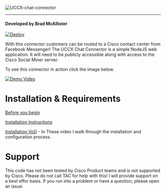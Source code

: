 ![UCCX-chat-connector](https://s3.amazonaws.com/bdm-files/uccx-chat-connector/UCCX-Facebook-Connector.png)
___
#### Developed by Brad McAllister
[![Deploy](https://www.herokucdn.com/deploy/button.svg)](https://heroku.com/deploy?template=https://github.com/bdm1981/uccx-chat-connector)

With this connector customers can be routed to a Cisco contact center from Facebook Messenger! The UCCX Chat Connector is a simple NodeJS
web application. It will need to be publicly accessible along with access to the Cisco Social Miner server.

To see this connector in action click the image below.

[![Demo Video](https://s3.amazonaws.com/bdm-files/uccx-chat-connector/preview-video.png)](https://youtu.be/CmPCFnfLlW0)

# Installation & Requirements

[Before you begin](https://github.com/bdm1981/uccx-chat-connector/wiki/SSL-Certificate-Requirements)

[Installation Instructions](https://github.com/bdm1981/uccx-chat-connector/wiki/Connector-Installation-and-Setup)

[Installation VoD](https://www.youtube.com/playlist?list=PLWb425XEiHH3qv-gleWPqLlhC5cNjQivd) - In These video I walk through the installation and configuration process.

# Support
This code has not been tested by Cisco Product teams and is not supported by Cisco. Please do not call TAC for help with this! I will provide support on a best effor basis. If you run into a problem or have a question, please open an issue.
